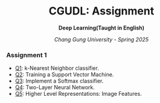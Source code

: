 <h1 align="center">CGUDL: Assignment</h1>
<p align="center"><b>Deep Learning(Taught in English)</b></p>
<p align="center"><i>Chang Gung University - Spring 2025</i></p>

### Assignment 1
* [Q1](knn.ipynb): k-Nearest Neighbor classifier. 
* [Q2](svm.ipynb): Training a Support Vector Machine. 
* [Q3](softmax.ipynb): Implement a Softmax classifier. 
* [Q4](two_layer_net.ipynb): Two-Layer Neural Network. 
* [Q5](features.ipynb): Higher Level Representations: Image Features. 
